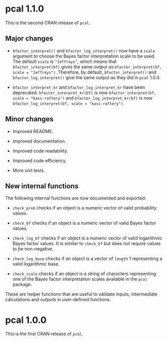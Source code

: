 
# pcal 1.1.0

This is the second CRAN release of `pcal`. 

## Major changes 

* `bfactor_interpret()` and `bfactor_log_interpret()` now have a `scale` argument to choose the Bayes factor interpretation scale to be used. The default `scale` is `"Jeffreys"`, which means that `bfactor_interpret(bf)` gives the same output as `bfactor_interpret(bf, scale = "Jeffreys")`. Therefore, by default, `bfactor_interpret()` and `bfactor_log_interpret()`  give the same output as they did in `pcal` 1.0.0.

* `bfactor_interpret_kr` and `bfactor_log_interpret_kr` have been deprecated. `bfactor_interpret_kr(bf)` is now `bfactor_interpret(bf, scale = "kass-raftery")` and `bfactor_log_interpret_kr(bf)` is now `bfactor_log_interpret(bf, scale = "kass-raftery")`.

## Minor changes

* Improved README.

* Improved documentation.

* Improved code readability.

* Improved code efficiency. 

* More unit tests.

## New internal functions

The following internal functions are now documented and exported:

 * `check_prob` checks if an object is a numeric vector of valid probability values. 
 
 * `check_bf` checks if an object is a numeric vector of valid Bayes factor values. 
 
 * `check_log_bf` checks if an object is a numeric vector of valid logarithmic Bayes factor values. It is similar to `check_bf` but does not require values to be non-negative. 
 
 * `check_log_base` checks if an object is a vector of `length` 1 representing a valid logarithmic base.
 
 * `check_scale` checks if an object is a string of characters representing one of the Bayes factor interpretation scales available in the `pcal` package.
 
These are helper functions that are useful to validate inputs, intermediate calculations and outputs in user-defined functions.

# pcal 1.0.0

This is the first CRAN release of `pcal`.






